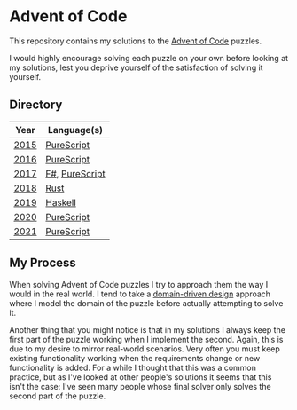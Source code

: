 # Advent of Code

This repository contains my solutions to the [Advent of Code](https://adventofcode.com/) puzzles.

I would highly encourage solving each puzzle on your own before looking at my solutions, lest you deprive yourself of the satisfaction of solving it yourself.

## Directory

| Year           | Language(s)                                          |
| -------------- | ---------------------------------------------------- |
| [2015](./2015) | [PureScript](./2015/purescript)                      |
| [2016](./2016) | [PureScript](./2016/purescript)                      |
| [2017](./2017) | [F#](./2017/fsharp), [PureScript](./2017/purescript) |
| [2018](./2018) | [Rust](./2018/rust)                                  |
| [2019](./2019) | [Haskell](./2019/haskell)                            |
| [2020](./2020) | [PureScript](./2020/purescript)                      |
| [2021](./2021) | [PureScript](./2021/purescript)                      |

## My Process

When solving Advent of Code puzzles I try to approach them the way I would in the real world. I tend to take a [domain-driven design](https://en.wikipedia.org/wiki/Domain-driven_design) approach where I model the domain of the puzzle before actually attempting to solve it.

Another thing that you might notice is that in my solutions I always keep the first part of the puzzle working when I implement the second. Again, this is due to my desire to mirror real-world scenarios. Very often you must keep existing functionality working when the requirements change or new functionality is added. For a while I thought that this was a common practice, but as I've looked at other people's solutions it seems that this isn't the case: I've seen many people whose final solver only solves the second part of the puzzle.
